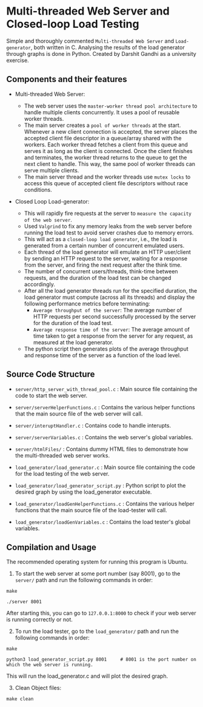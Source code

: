 Multi-threaded Web Server and Closed-loop Load Testing
==============

Simple and thoroughly commented `Multi-threaded Web Server` and `Load-generator`, both written in C. Analysing the results of the load generator through graphs is done in Python. Created by Darshit Gandhi as a university exercise.


Components and their features
--------
* Multi-threaded Web Server:
  * The web server uses the `master-worker thread pool architecture` to handle multiple clients concurrently. It uses a pool of reusable worker threads.
  * The main server creates a `pool of worker threads` at the start. Whenever a new client connection is accepted, the server places the accepted client file descriptor in a queue/array shared with the workers. Each worker thread fetches a client from this queue and serves it as long as the client is connected. Once the client finishes and terminates, the worker thread returns to the queue to get the next client to handle. This way, the same pool of worker threads can serve multiple clients.
  * The main server thread and the worker threads use `mutex locks` to access this queue of accepted client file descriptors without race conditions.
 
* Closed Loop Load-generator:
  * This will rapidly fire requests at the server to `measure the capacity of the web server`.
  * Used `Valgrind` to fix any memory leaks from the web server before running the load test to avoid server crashes due to memory errors.
  * This will act as a `closed-loop load generator`, i.e., the load is generated from a certain number of concurrent emulated users.
  * Each thread of the load generator will emulate an HTTP user/client by sending an HTTP request to the server, waiting for a response from the server, and firing the next request after the think time.
  * The number of concurrent users/threads, think-time between requests, and the duration of the load test can be changed accordingly.
  * After all the load generator threads run for the specified duration, the load generator must compute (across all its threads) and display the following performance metrics before terminating:
    * `Average throughput of the server`: The average number of HTTP requests per second successfully processed by the server for the duration of the load test.
    * `Average response time of the server`: The average amount of time taken to get a response from the server for any request, as measured at the load generator.
  * The python script then generates plots of the average throughput and response time of the server as a function of the load level.
 

Source Code Structure
--------
* `server/http_server_with_thread_pool.c` : Main source file containing the code to start the web server.
* `server/serverHelperFunctions.c` : Contains the various helper functions that the main source file of the web server will call.
* `server/interuptHandler.c` : Contains code to handle interupts.
* `server/serverVariables.c` : Contains the web server's global variables.
* `server/htmlFiles/` : Contains dummy HTML files to demonstrate how the multi-threaded web server works.

* `load_generator/load_generator.c` : Main source file containing the code for the load testing of the web server.
* `load_generator/load_generator_script.py` : Python script to plot the desired graph by using the load_generator executable.
* `load_generator/loadGenHelperFunctions.c` : Contains the various helper functions that the main source file of the load-tester will call.
* `load_generator/loadGenVariables.c` : Contains the load tester's global variables.


Compilation and Usage
--------
The recommended operating system for running this program is Ubuntu.

1. To start the web server at some port number (say 8001), go to the `server/` path and run the following commands in order:
```
make  
```
```
./server 8001
```
After starting this, you can go to `127.0.0.1:8000` to check if your web server is running correctly or not.

2. To run the load tester, go to the `load_generator/` path and run the following commands in order:
```
make
```
```
python3 load_generator_script.py 8001     # 8001 is the port number on which the web server is running.
```
This will run the load_generator.c and will plot the desired graph.

3. Clean Object files:
```
make clean
```

